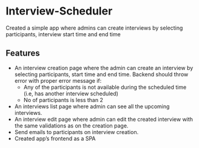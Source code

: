# Interview-Scheduler

Created a simple app where admins can create interviews by selecting participants, interview start time and end time

## Features
- An interview creation page where the admin can create an interview by selecting participants, start time and end time. Backend should throw error with proper error message if: 
  - Any of the participants is not available during the scheduled time (i.e, has another interview scheduled)
  - No of participants is less than 2
- An interviews list page where admin can see all the upcoming interviews.
- An interview edit page where admin can edit the created interview with the same validations as on the creation page.
- Send emails to participants on interview creation.
- Created app’s frontend as a SPA



